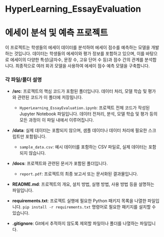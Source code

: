 # HyperLearning_EssayEvaluation
# 에세이 분석 및 예측 프로젝트

이 프로젝트는 학생들의 에세이 데이터를 분석하여 에세이 점수를 예측하는 모델을 개발하는 것입니다. 데이터는 학생들의 에세이와 평가 정보를 포함하고 있으며, 이를 바탕으로 에세이의 다양한 특성(글자수, 문장 수, 고유 단어 수 등)과 점수 간의 관계를 분석합니다. 최종적으로 여러 회귀 모델을 사용하여 에세이 점수 예측 모델을 구축합니다.

### 각 파일/폴더 설명
- **/src**: 프로젝트의 핵심 코드가 포함된 폴더입니다. 데이터 처리, 모델 학습 및 평가와 관련된 코드가 이 폴더에 저장됩니다.
  - `HyperLearning_EssayEvaluation.ipynb`: 프로젝트 전체 코드가 작성된 Jupyter Notebook 파일입니다. 데이터 전처리, 분석, 모델 학습 및 평가 등의 모든 과정이 이 파일 내에서 이루어집니다.

- **/data**: 실제 데이터는 포함되지 않으며, 샘플 데이터나 데이터 처리에 필요한 스크립트만 포함됩니다.
  - `sample_data.csv`: 예시 데이터를 포함하는 CSV 파일로, 실제 데이터는 포함되지 않습니다.

- **/docs**: 프로젝트와 관련된 문서가 포함된 폴더입니다.
  - `report.pdf`: 프로젝트의 최종 보고서 또는 문서화된 결과물입니다.

- **README.md**: 프로젝트의 개요, 설치 방법, 실행 방법, 사용 방법 등을 설명하는 파일입니다.

- **requirements.txt**: 프로젝트 실행에 필요한 Python 패키지 목록을 나열한 파일입니다. `pip install -r requirements.txt` 명령어로 필요한 패키지를 설치할 수 있습니다.

- **.gitignore**: Git에서 추적하지 않도록 제외할 파일이나 폴더를 나열하는 파일입니다.
